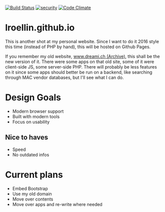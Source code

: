 [![Build Status](https://travis-ci.org/lroellin/lroellin.github.io.svg?branch=master)](https://travis-ci.org/lroellin/lroellin.github.io)
[![security](https://hakiri.io/github/lroellin/lroellin.github.io/master.svg)](https://hakiri.io/github/lroellin/lroellin.github.io/master)
[![Code Climate](https://codeclimate.com/github/lroellin/lroellin.github.io/badges/gpa.svg)](https://codeclimate.com/github/lroellin/lroellin.github.io)
# lroellin.github.io

This is another shot at my personal website. Since I want to do it 2016 style this time (instead of PHP by hand), this will be hosted on Github Pages.

If you remember my old website, [www.dreami.ch (Archive)](https://web.archive.org/web/20140417210722/https://www.dreami.ch/), this shall be the new version of it. 
There were some apps on that old site, some of it were client-side JS, some server-side PHP. There will probably be less features on it since some apps should better be run on a backend, like searching through MAC vendor databases, but I'll see what I can do.

# Design Goals
* Modern browser support
* Built with modern tools
* Focus on usability

## Nice to haves
* Speed
* No outdated infos

# Current plans
* Embed Bootstrap
* Use my old domain
* Move over contents
* Move over apps and re-write where needed
